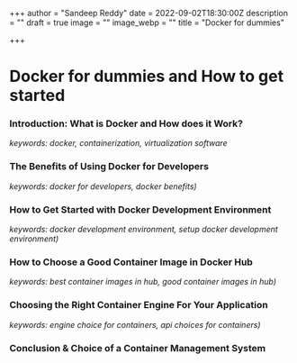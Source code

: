 +++
author = "Sandeep Reddy"
date = 2022-09-02T18:30:00Z
description = ""
draft = true
image = ""
image_webp = ""
title = "Docker for dummies"

+++
# Docker for dummies and How to get started

### Introduction: What is Docker and How does it Work?

_keywords: docker, containerization, virtualization software_

### The Benefits of Using Docker for Developers

_keywords:  docker for developers, docker benefits)_ 

### How to Get Started with Docker Development Environment

_keywords:  docker development environment, setup docker development environment)_ 

### How to Choose a Good Container Image in Docker Hub

_keywords:  best container images in hub, good container images in hub)_ 

### Choosing the Right Container Engine For Your Application

_keywords:  engine choice for containers, api choices for containers)_ 

### Conclusion & Choice of a Container Management System